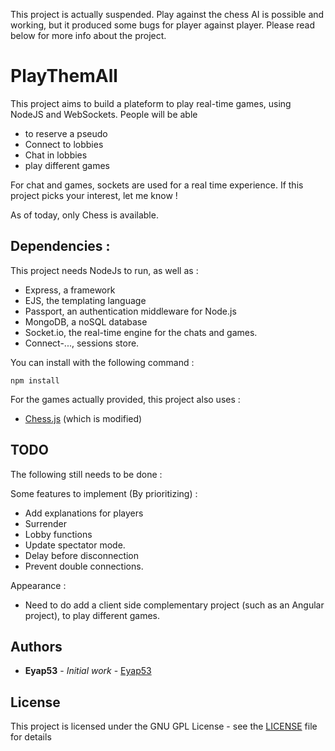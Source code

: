 This project is actually suspended. Play against the chess AI is possible and working, but it produced some bugs for player against player. Please read below for more info about the project.

# PlayThemAll

This project aims to build a plateform to play real-time games, using NodeJS and WebSockets.
People will be able 
- to reserve a pseudo
- Connect to lobbies
- Chat in lobbies
- play different games

For chat and games, sockets are used for a real time experience.
If this project picks your interest, let me know !


As of today, only Chess is available.

## Dependencies :

This project needs NodeJs to run, as well as :
- Express, a framework 
- EJS, the templating language
- Passport, an authentication middleware for Node.js
- MongoDB, a noSQL database
- Socket.io, the real-time engine for the chats and games.
- Connect-..., sessions store.
	
You can install with the following command :
```
npm install
```

For the games actually provided, this project also uses :
- [Chess.js](https://github.com/jhlywa/chess.js) (which is modified)


## TODO

The following still needs to be done :

Some features to implement (By prioritizing) :
- Add explanations for players
- Surrender
- Lobby functions
- Update spectator mode.
- Delay before disconnection
- Prevent double connections.


Appearance : 
- Need to do add a client side complementary project (such as an Angular project), to play different games.



## Authors

* **Eyap53** - *Initial work* - [Eyap53](https://github.com/Eyap53)


## License

This project is licensed under the GNU GPL License - see the [LICENSE](LICENSE) file for details



